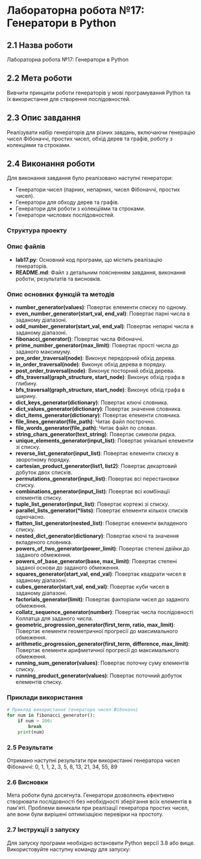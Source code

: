 # Лабораторна робота №17: Генератори в Python

## 2.1 Назва роботи
Лабораторна робота №17: Генератори в Python

## 2.2 Мета роботи
Вивчити принципи роботи генераторів у мові програмування Python та їх використання для створення послідовностей.

## 2.3 Опис завдання
Реалізувати набір генераторів для різних завдань, включаючи генерацію чисел Фібоначчі, простих чисел, обхід дерев та графів, роботу з колекціями та строками.

## 2.4 Виконання роботи
Для виконання завдання було реалізовано наступні генератори:
- Генератори чисел (парних, непарних, чисел Фібоначчі, простих чисел).
- Генератори для обходу дерев та графів.
- Генератори для роботи з колекціями та строками.
- Генератори числових послідовностей.

### Структура проекту



### Опис файлів
- **lab17.py**: Основний код програми, що містить реалізацію генераторів.
- **README.md**: Файл з детальним поясненням завдання, виконання роботи, результатів та висновків.

### Опис основних функцій та методів
- **number_generator(values)**: Повертає елементи списку по одному.
- **even_number_generator(start_val, end_val)**: Повертає парні числа в заданому діапазоні.
- **odd_number_generator(start_val, end_val)**: Повертає непарні числа в заданому діапазоні.
- **fibonacci_generator()**: Повертає числа Фібоначчі.
- **prime_number_generator(max_limit)**: Повертає прості числа до заданого максимуму.
- **pre_order_traversal(node)**: Виконує передорний обхід дерева.
- **in_order_traversal(node)**: Виконує обхід дерева в порядку.
- **post_order_traversal(node)**: Виконує посторний обхід дерева.
- **dfs_traversal(graph_structure, start_node)**: Виконує обхід графа в глибину.
- **bfs_traversal(graph_structure, start_node)**: Виконує обхід графа в ширину.
- **dict_keys_generator(dictionary)**: Повертає ключі словника.
- **dict_values_generator(dictionary)**: Повертає значення словника.
- **dict_items_generator(dictionary)**: Повертає елементи словника.
- **file_lines_generator(file_path)**: Читає файл построчно.
- **file_words_generator(file_path)**: Читає файл по словах.
- **string_chars_generator(text_string)**: Повертає символи рядка.
- **unique_elements_generator(input_list)**: Повертає унікальні елементи зі списку.
- **reverse_list_generator(input_list)**: Повертає елементи списку в зворотному порядку.
- **cartesian_product_generator(list1, list2)**: Повертає декартовий добуток двох списків.
- **permutations_generator(input_list)**: Повертає всі перестановки списку.
- **combinations_generator(input_list)**: Повертає всі комбінації елементів списку.
- **tuple_list_generator(input_list)**: Повертає кортежі зі списку.
- **parallel_lists_generator(*lists)**: Повертає елементи кількох списків одночасно.
- **flatten_list_generator(nested_list)**: Повертає елементи вкладеного списку.
- **nested_dict_generator(dictionary)**: Повертає ключі та значення вкладеного словника.
- **powers_of_two_generator(power_limit)**: Повертає степені двійки до заданого обмеження.
- **powers_of_base_generator(base, max_limit)**: Повертає степені заданої основи до заданого обмеження.
- **squares_generator(start_val, end_val)**: Повертає квадрати чисел в заданому діапазоні.
- **cubes_generator(start_val, end_val)**: Повертає куби чисел в заданому діапазоні.
- **factorials_generator(limit)**: Повертає факторіали чисел до заданого обмеження.
- **collatz_sequence_generator(number)**: Повертає числа послідовності Коллатца для заданого числа.
- **geometric_progression_generator(first_term, ratio, max_limit)**: Повертає елементи геометричної прогресії до максимального обмеження.
- **arithmetic_progression_generator(first_term, difference, max_limit)**: Повертає елементи арифметичної прогресії до максимального обмеження.
- **running_sum_generator(values)**: Повертає поточну суму елементів списку.
- **running_product_generator(values)**: Повертає поточний добуток елементів списку.

### Приклади використання
```python
# Приклад використання генератора чисел Фібоначчі
for num in fibonacci_generator():
    if num > 100:
        break
    print(num)
```

### 2.5 Результати
Отримано наступні результати при використанні генератора чисел Фібоначчі:
0, 1, 1, 2, 3, 5, 8, 13, 21, 34, 55, 89

### 2.6 Висновки
Мета роботи була досягнута. Генератори дозволяють ефективно створювати послідовності без необхідності зберігання всіх елементів в пам'яті. Проблеми виникали при реалізації генератора простих чисел, але вони були вирішені оптимізацією перевірки на простоту.

### 2.7 Інструкції з запуску
Для запуску програми необхідно встановити Python версії 3.8 або вище. Використовуйте наступну команду для запуску:
